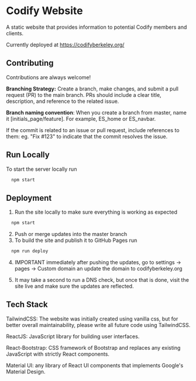 
# Codify Website

A static website that provides information to potential Codify members and clients.

Currently deployed at https://codifyberkeley.org/




## Contributing

Contributions are always welcome!

**Branching Strategy:**
Create a branch, make changes, and submit a pull request (PR) to the main branch. PRs should include a clear title, description, and reference to the related issue.

**Branch naming convention**: When you create a branch from master, name it [initials_page/feature]. For example, ES_home or ES_navbar.

If the commit is related to an issue or pull request, include references to them: eg. "Fix #123" to indicate that the commit resolves the issue.

## Run Locally

To start the server locally run

```bash
  npm start
```


## Deployment

1. Run the site locally to make sure everything is working as expected 
```bash
  npm start
```

2. Push or merge updates into the master branch
3. To build the site and publish it to GitHub Pages run 
```bash
  npm run deploy
``` 
4. IMPORTANT immediately after pushing the updates, go to settings -> pages -> Custom domain an update the domain to codifyberkeley.org

5. It may take a second to run a DNS check, but once that is done, visit the site live and make sure the updates are reflected.




## Tech Stack

TailwindCSS: The website was initially created using vanilla css, but for better overall maintainability, please write all future code using TailwindCSS.

ReactJS: JavaScript library for building user interfaces.

React-Bootstrap: CSS framework of Bootstrap and replaces any existing JavaScript with strictly React components.

Material UI: any library of React UI components that implements Google's Material Design.


